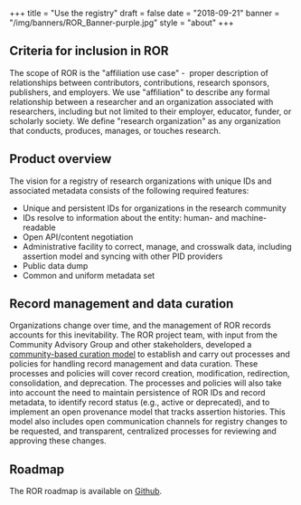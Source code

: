 +++
title = "Use the registry"
draft = false
date = "2018-09-21"
banner = "/img/banners/ROR_Banner-purple.jpg"
style = "about"
+++

## Criteria for inclusion in ROR

The scope of ROR is the "affiliation use case" -  proper description of relationships between contributors, contributions, research sponsors, publishers, and employers. We use "affiliation" to describe any formal relationship between a researcher and an organization associated with researchers, including but not limited to their employer, educator, funder, or scholarly society. We define "research organization" as any organization that conducts, produces, manages, or touches research. 

## Product overview

The vision for a registry of research organizations with unique IDs and associated metadata consists of the following required features:

-   Unique and persistent IDs for organizations in the research community
-   IDs resolve to information about the entity: human- and machine-readable
-   Open API/content negotiation
-   Administrative facility to correct, manage, and crosswalk data, including assertion model and syncing with other PID providers
-   Public data dump
-   Common and uniform metadata set

## Record management and data curation

Organizations change over time, and the management of ROR records accounts for this inevitability. The ROR project team, with input from the Community Advisory Group and other stakeholders, developed a [community-based curation model](/curation) to establish and carry out processes and policies for handling record management and data curation. These processes and policies will cover record creation, modification, redirection, consolidation, and deprecation. The processes and policies will also take into account the need to maintain persistence of ROR IDs and record metadata, to identify record status (e.g., active or deprecated), and to implement an open provenance model that tracks assertion histories. This model also includes open communication channels for registry changes to be requested, and transparent, centralized processes for reviewing and approving these changes.  

## Roadmap

The ROR roadmap is available on [Github](https://github.com/ror-community/ror-roadmap#readme).
